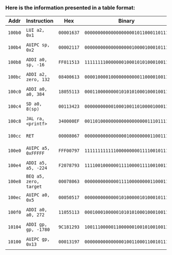 ### Here is the information presented in a table format:

| **Addr**  | **Instruction**        | **Hex**     | **Binary**                   | **Type** | **Opcode** |
|-----------|------------------------|-------------|------------------------------|----------|------------|
| `100b0`   | `LUI a2, 0x1`          | `00001637`  | `00000000000000000001011000110111` | U-type   | `0110111`   |
| `100b4`   | `AUIPC sp, 0x2`        | `00002117`  | `00000000000000000010000100010111` | U-type   | `0010111`   |
| `100b8`   | `ADDI a0, sp, -16`     | `FF011513`  | `11111111000000010001010100010011` | I-type   | `0010011`   |
| `100bc`   | `ADDI a2, zero, 132`   | `08400613`  | `00001000010000000000011000010011` | I-type   | `0010011`   |
| `100c0`   | `ADDI a0, a0, 384`     | `18055113`  | `00011000000001010101000100010011` | I-type   | `0010011`   |
| `100c4`   | `SD a0, 8(sp)`         | `00113423`  | `00000000000100010011010000100011` | S-type   | `0100011`   |
| `100c8`   | `JAL ra, <printf>`     | `340000EF`  | `00110100000000000000000011101111` | J-type   | `1101111`   |
| `100cc`   | `RET`                  | `00008067`  | `00000000000000001000000001100111` | I-type   | `1100111`   |
| `100e0`   | `AUIPC a5, 0xFFFFF`    | `FFF00797`  | `11111111111100000000011110010111` | U-type   | `0010111`   |
| `100e4`   | `ADDI a5, a5, -224`    | `F2078793`  | `11110010000001111000011110010011` | I-type   | `0010011`   |
| `100e8`   | `BEQ a5, zero, target` | `00078063`  | `00000000000001111000000001100011` | B-type   | `1100011`   |
| `100ec`   | `AUIPC a0, 0x5`        | `00050517`  | `00000000000001010000010100010111` | U-type   | `0010111`   |
| `100f0`   | `ADDI a0, a0, 272`     | `11055113`  | `00010001000001010101000100010011` | I-type   | `0010011`   |
| `10104`   | `ADDI gp, gp, -1780`   | `9C181293`  | `10011100000110000001001010010011` | I-type   | `0010011`   |
| `10100`   | `AUIPC gp, 0x13`       | `00013197`  | `00000000000000010011000110010111` | U-type   | `0010111`   |
